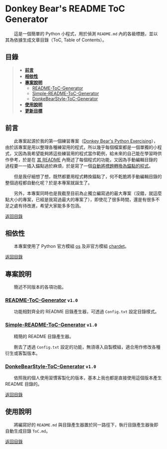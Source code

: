 # Donkey Bear's README ToC Generator

　　這是一個簡單的 Python 小程式，用於偵測 `README.md` 內的各級標題，並以其為依據生成文章目錄（ToC, Table of Contents）。

## 目錄

> * [**前言**](#前言)
> * [**相依性**](#相依性)
> * [**專案說明**](#專案說明)
>   * [README-ToC-Generator](#readme-toc-generator-v10)
>   * [Simple-README-ToC-Generator](#simple-readme-toc-generator-v10)
>   * [DonkeBearStyle-ToC-Generator](#donkebearstyle-toc-generator-v10)
> * [**使用說明**](#使用說明)
> * [**更新目標**](#更新目標)

## 前言

　　此專案起源於我的第一個練習專案（[Donkey Bear's Python Exercising](https://github.com/DonkeyBear/Python-Exercising-by-DonkeyBear)），由於該專案是用以整理各種練習用的程式，所以幾乎每個檔案都是一個單獨的小程式，又因為我希望能夠將這些練習用的程式當作範例，給未來的自己能在學習時供作參考，於是在 [其 README](https://github.com/DonkeyBear/Python-Exercising-by-DonkeyBear/blob/main/README.md) 內簡述了每個程式的功能，又因為手動編輯目錄的過程要一一插入錨點過於麻煩，於是寫了一個[自動將標題轉換為錨點的程式](https://github.com/DonkeyBear/Python-Exercising-by-DonkeyBear/blob/main/Misc/AnchorTrans.py)。

　　但是我仔細想了想，既然都要用程式轉換錨點了，何不乾脆將手動編輯目錄的整個過程都自動化呢？於是本專案就誕生了。

　　另外，本專案同時也是我截至目前為止獨立編寫過的最大專案（沒錯，就這麼點大小的專案，已經是我寫過最大的專案了），即使花了很多時間，還是有很多不足之處有待改進，希望大家能多多包涵。

[返回目錄](#目錄)

## 相依性

　　本專案使用了 Python 官方模組 [os](https://docs.python.org/3/library/os.html) 及非官方模組 [chardet](https://pypi.org/project/chardet/)。

[返回目錄](#目錄)

## 專案說明

　　簡述不同版本的各項功能。

### [README-ToC-Generator](https://github.com/DonkeyBear/README-ToC-Generator/tree/main/README-ToC-Generator) `v1.0`

　　功能相對齊全的 README 目錄產生器，可透過 `Config.txt` 設定目錄樣式。

### [Simple-README-ToC-Generator](https://github.com/DonkeyBear/README-ToC-Generator/tree/main/Simple-README-ToC-Generator) `v1.0`

　　精簡的 README 目錄產生器。

　　刪去了透過 `Config.txt` 設定的功能，無須導入自製模組，適合用作修改各種衍生或客製版本。

### [DonkeBearStyle-ToC-Generator](https://github.com/DonkeyBear/README-ToC-Generator/tree/main/DonkeBearStyle-ToC-Generator) `v1.0`

　　依照我的個人使用習慣客製化的版本，基本上我也都是直接使用這個版本產生 README 目錄的。

[返回目錄](#目錄)

## 使用說明

　　將編寫好的 `README.md` 與目錄產生器置於同一路徑下，執行目錄產生器後即自動生成目錄 `ToC.md`。

[返回目錄](#目錄)